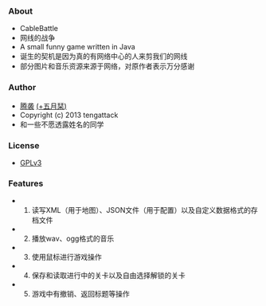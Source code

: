### About
* CableBattle
* 网线的战争
* A small funny game written in Java
* 诞生的契机是因为真的有网络中心的人来剪我们的网线
* 部分图片和音乐资源来源于网络，对原作者表示万分感谢

### Author
* [腾袭](http://tengattack.com) [(+五月栞)](https://plus.google.com/101975853170707139492)
* Copyright (c) 2013 tengattack
* 和一些不愿透露姓名的同学

### License
* [GPLv3](http://www.gnu.org/licenses/gpl.html)

### Features
* 1. 读写XML（用于地图）、JSON文件（用于配置）以及自定义数据格式的存档文件
* 2. 播放wav、ogg格式的音乐
* 3. 使用鼠标进行游戏操作
* 4. 保存和读取进行中的关卡以及自由选择解锁的关卡
* 5. 游戏中有撤销、返回标题等操作
